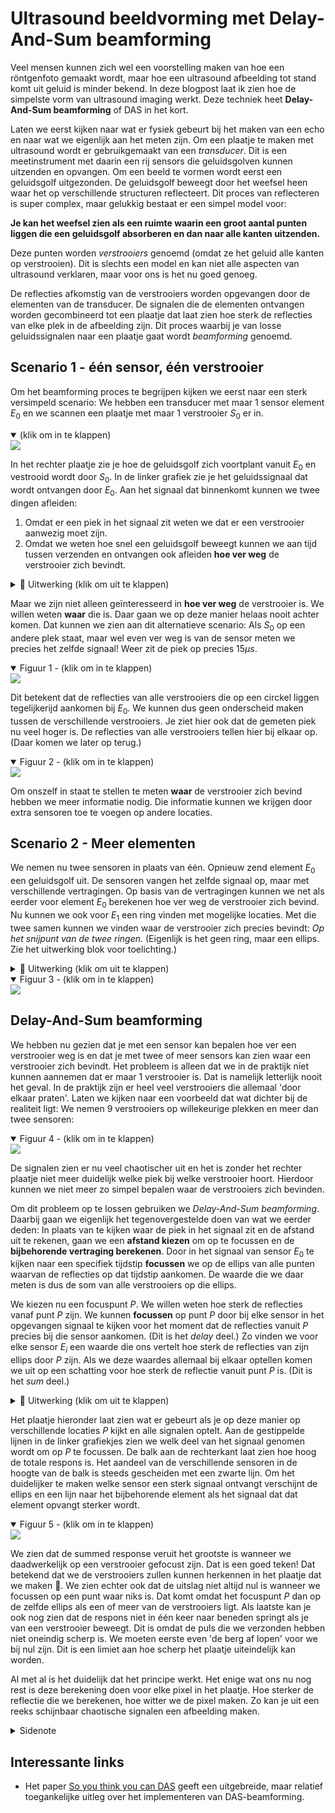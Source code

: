 # Ultrasound beeldvorming met Delay-And-Sum beamforming
Veel mensen kunnen zich wel een voorstelling maken van hoe een röntgenfoto gemaakt wordt, maar hoe een ultrasound afbeelding tot stand komt uit geluid is minder bekend. In deze blogpost laat ik zien hoe de simpelste vorm van ultrasound imaging werkt. Deze techniek heet **Delay-And-Sum beamforming** of DAS in het kort.

Laten we eerst kijken naar wat er fysiek gebeurt bij het maken van een echo en naar wat we eigenlijk aan het meten zijn. Om een plaatje te maken met ultrasound wordt er gebruikgemaakt van een _transducer_. Dit is een meetinstrument met daarin een rij sensors die geluidsgolven kunnen uitzenden en opvangen. Om een beeld te vormen wordt eerst een geluidsgolf uitgezonden. De geluidsgolf beweegt door het weefsel heen waar het op verschillende structuren reflecteert. Dit proces van reflecteren is super complex, maar gelukkig bestaat er een simpel model voor:

**Je kan het weefsel zien als een ruimte waarin een groot aantal punten liggen die een geluidsgolf absorberen en dan naar alle kanten uitzenden.**

Deze punten worden _verstrooiers_ genoemd (omdat ze het geluid alle kanten op verstrooien). Dit is slechts een model en kan niet alle aspecten van ultrasound verklaren, maar voor ons is het nu goed genoeg.

De reflecties afkomstig van de verstrooiers worden opgevangen door de elementen van de transducer. De signalen die de elementen ontvangen worden gecombineerd tot een plaatje dat laat zien hoe sterk de reflecties van elke plek in de afbeelding zijn. Dit proces waarbij je van losse geluidssignalen naar een plaatje gaat wordt _beamforming_ genoemd.

## Scenario 1 - één sensor, één verstrooier

Om het beamforming proces te begrijpen kijken we eerst naar een sterk versimpeld scenario: We hebben een transducer met maar 1 sensor element $E_0$ en we scannen een plaatje met maar 1 verstrooier $S_0$ er in.

<details open>
    <summary>(klik om in te klappen)</summary>
<a href="https://lh3.googleusercontent.com/drive-viewer/AFGJ81oJoeF2RcbP4eWjPQxFVeGTTIWh9xcwEud1HoSBWNNfEYZFTg8wrE35qkiy7Rarrf7Bs_1NjMypG64AVwOYrD35Khg3vA=s1600?source=screenshot.guru"> <img src="https://lh3.googleusercontent.com/drive-viewer/AFGJ81oJoeF2RcbP4eWjPQxFVeGTTIWh9xcwEud1HoSBWNNfEYZFTg8wrE35qkiy7Rarrf7Bs_1NjMypG64AVwOYrD35Khg3vA=s1600" /> </a>
<p></p>
</details>

In het rechter plaatje zie je hoe de geluidsgolf zich voortplant vanuit $E_0$ en vestrooid wordt door $S_0$. In de linker grafiek zie je het geluidssignaal dat wordt ontvangen door $E_0$. Aan het signaal dat binnenkomt kunnen we twee dingen afleiden:

1. Omdat er een piek in het signaal zit weten we dat er een verstrooier aanwezig moet zijn.
2. Omdat we weten hoe snel een geluidsgolf beweegt kunnen we aan tijd tussen verzenden en ontvangen ook afleiden **hoe ver weg** de verstrooier zich bevindt.

<details>
  <summary>🧮 Uitwerking (klik om uit te klappen)</summary>
<p>
Het signaal is uitgezonden op $t=0$ en de reflectie wordt ontvangen op $t_r=15\mu s$. De snelheid van het geluid in weefsel $c$ is ongeveer $1540 m/s$. De afstand $d_{totaal}$ die de golf heeft afgelegd in die tijd is dus
$$d_{totaal}=t_r\cdot c=15\cdot 10^{-6}\cdot 1540=23.1 cm$$
Dit is de afstand van de heenweg en de terugweg samen. De verstrooier ligt dus half zo ver, oftewel: De afstand tussen de verstrooier en de sensor is $11.55cm$.
</p>
</details>

Maar we zijn niet alleen geïnteresseerd in **hoe ver weg** de verstrooier is. We willen weten **waar** die is. Daar gaan we op deze manier helaas nooit achter komen. Dat kunnen we zien aan dit alternatieve scenario: Als $S_0$ op een andere plek staat, maar wel even ver weg is van de sensor meten we precies het zelfde signaal! Weer zit de piek op precies $15\mu s$.

<details open>
    <summary>Figuur 1 - (klik om in te klappen)</summary>
<a href="https://lh3.googleusercontent.com/drive-viewer/AFGJ81qbhzoIMkYH-6DVUoM1RmwAwUuoZ9hwPDWM8dhwffu8LsGOY7wa-Ko42Veggv7QbYfd4a1_wYzymAzWaMfJNddUbrC3LQ=s1600?source=screenshot.guru"> <img src="https://lh3.googleusercontent.com/drive-viewer/AFGJ81qbhzoIMkYH-6DVUoM1RmwAwUuoZ9hwPDWM8dhwffu8LsGOY7wa-Ko42Veggv7QbYfd4a1_wYzymAzWaMfJNddUbrC3LQ=s1600" /> </a>
<p></p>
</details>

Dit betekent dat de reflecties van alle verstrooiers die op een circkel liggen tegelijkerijd aankomen bij $E_0$. We kunnen dus geen onderscheid maken tussen de verschillende verstrooiers. Je ziet hier ook dat de gemeten piek nu veel hoger is. De reflecties van alle verstrooiers tellen hier bij elkaar op. (Daar komen we later op terug.)

<details open>
    <summary>Figuur 2 - (klik om in te klappen)</summary>
<a href="https://lh3.googleusercontent.com/drive-viewer/AFGJ81qrByO4dC0oG_Nu1mxV2ZtyYHEbUECMD2frrtT_nE-YtmkLmMMZ4HvDaUVNrstuiPvB6ju2E3n3kemlFCeWQMo5iwZvqQ=s1600?source=screenshot.guru"> <img src="https://lh3.googleusercontent.com/drive-viewer/AFGJ81qrByO4dC0oG_Nu1mxV2ZtyYHEbUECMD2frrtT_nE-YtmkLmMMZ4HvDaUVNrstuiPvB6ju2E3n3kemlFCeWQMo5iwZvqQ=s1600" /> </a>
<p></p>
</details>

Om onszelf in staat te stellen te meten **waar** de verstrooier zich bevind hebben we meer informatie nodig. Die informatie kunnen we krijgen door extra sensoren toe te voegen op andere locaties.

## Scenario 2 - Meer elementen

We nemen nu twee sensoren in plaats van één. Opnieuw zend element $E_0$ een geluidsgolf uit. De sensoren vangen het zelfde signaal op, maar met verschillende vertragingen. Op basis van de vertragingen kunnen we net als eerder voor element $E_0$ berekenen hoe ver weg de verstrooier zich bevind. Nu kunnen we ook voor $E_1$ een ring vinden met mogelijke locaties. Met die twee samen kunnen we vinden waar de verstrooier zich precies bevindt: _Op het snijpunt van de twee ringen._
(Eigenlijk is het geen ring, maar een ellips. Zie het uitwerking blok voor toelichting.)

<details>
  <summary>🧮 Uitwerking (klik om uit te klappen)</summary>
<p>

Voor $E_0$ is kunnen we de afstand berekenen zoals eerder: De tijd waarna we de piek opvangen met sensor $E_0$, $\tau_0$, is de tijd van $E_0$ naar $S_0$ en terug. De totale afstand tussen $E_0$ en $S_0$ is dus $$d_{heen}+d_{terug}=c\cdot \tau_0$$
De heen- en terugweg zijn hier even lang dus alle mogelijke locaties voor de verstrooier zijn de locaties waarvoor geld dat de afstand tot $E_0$ gelijk is $\frac{1}{2}\cdot c \cdot \tau_0$.
<br>
<br>
Voor $E_1$ is het net anders omdat de puls niet vanuit $E_1$ is verzonden. Dit betekent dat $d_{heen}$ en $d_{terug}$ niet meer gelijk aan elkaar hoeven te zijn. Als de piek op tijdstip $t_{r1}$ ontvangen wordt weten we dat het geluid in die tijd de afstand van $E_0$ naar $P$ heeft afgelegd (oftewel $d_{heen}$) en daarna de afstand van $P$ naar $E_1$ (oftewel $d_{terug}$). De totale afstand is dus $$d_{heen}+d_{terug}=c\cdot \tau_1$$
De mogelijke locaties voor de verstrooier zijn nu dus de locaties waarvoor deze vergelijking geld. Als je dit oplost vind je dat de verstrooier ergens op een ellips rondom $E_0$ en $E_1$ moet liggen.

</p>
</details>

<details open>
    <summary>Figuur 3 - (klik om in te klappen)</summary>
<a href="https://lh3.googleusercontent.com/drive-viewer/AFGJ81qybnJ3x8QOkzih_OGLIVhnFOuMOa-MDnK0H4bT1QnAi09o6WWkN4ouPuOMzr60pCu5W6_X3xGubFnwYa4js5bkyJRA0g=s1600?source=screenshot.guru"> <img src="https://lh3.googleusercontent.com/drive-viewer/AFGJ81qybnJ3x8QOkzih_OGLIVhnFOuMOa-MDnK0H4bT1QnAi09o6WWkN4ouPuOMzr60pCu5W6_X3xGubFnwYa4js5bkyJRA0g=s1600" /> </a>
<p></p>
</details>

## Delay-And-Sum beamforming

We hebben nu gezien dat je met een sensor kan bepalen hoe ver een verstrooier weg is en dat je met twee of meer sensors kan zien waar een verstrooier zich bevindt. Het probleem is alleen dat we in de praktijk niet kunnen aannemen dat er maar 1 verstrooier is. Dat is namelijk letterlijk nooit het geval. In de praktijk zijn er heel veel verstrooiers die allemaal 'door elkaar praten'. Laten we kijken naar een voorbeeld dat wat dichter bij de realiteit ligt: We nemen $9$ verstrooiers op willekeurige plekken en meer dan twee sensoren:

<details open>
    <summary>Figuur 4 - (klik om in te klappen)</summary>
<a href="https://lh3.googleusercontent.com/drive-viewer/AFGJ81qWib0mAYVpKu0_gvYBxWT7EsW-Ww9PTA0f0nJArPNfV4-93nksDFsYpDqaEEdxXmTApedsIfl2KWAuXL_tAZ8YfQTJ0g=s1600?source=screenshot.guru"> <img src="https://lh3.googleusercontent.com/drive-viewer/AFGJ81qWib0mAYVpKu0_gvYBxWT7EsW-Ww9PTA0f0nJArPNfV4-93nksDFsYpDqaEEdxXmTApedsIfl2KWAuXL_tAZ8YfQTJ0g=s1600" /> </a>
<p></p>
</details>

De signalen zien er nu veel chaotischer uit en het is zonder het rechter plaatje niet meer duidelijk welke piek bij welke verstrooier hoort. Hierdoor kunnen we niet meer zo simpel bepalen waar de verstrooiers zich bevinden.

Om dit probleem op te lossen gebruiken we _Delay-And-Sum beamforming_. Daarbij gaan we eigenlijk het tegenovergestelde doen van wat we eerder deden: In plaats van te kijken waar de piek in het signaal zit en de afstand uit te rekenen, gaan we een **afstand kiezen** om op te focussen en de **bijbehorende vertraging berekenen**. Door in het signaal van sensor $E_0$ te kijken naar een specifiek tijdstip **focussen** we op de ellips van alle punten waarvan de reflecties op dat tijdstip aankomen. De waarde die we daar meten is dus de som van alle verstrooiers op die ellips.

We kiezen nu een focuspunt $P$. We willen weten hoe sterk de reflecties vanaf punt $P$ zijn. We kunnen **focussen** op punt $P$ door bij elke sensor in het opgevangen signaal te kijken voor het moment dat de reflecties vanuit $P$ precies bij die sensor aankomen. (Dit is het _delay_ deel.) Zo vinden we voor elke sensor $E_i$ een waarde die ons vertelt hoe sterk de reflecties van zijn ellips door $P$ zijn. Als we deze waardes allemaal bij elkaar optellen komen we uit op een schatting voor hoe sterk de reflectie vanuit punt $P$ is. (Dit is het _sum_ deel.)

<details>
  <summary>🧮 Uitwerking (klik om uit te klappen)</summary>
<p>
Als we een focuspunt $P$ hebben gekozen kunnen we als volgt de bijbehorende vertraginen en daarmee de locaties in de de opgevangen signalen vinden.
Voor elk element $E_i$ kunnen we de totale afstand uitrekenen die de golf af heeft moeten leggen om van $E_2$ (de verzender) naar $P$ en dan naar $E_i$ te reizen. De totale afstand bestaat dus uit een afstand heen $d_{heen}$ en een afstand terug $d_{terug}$. De vertraging $\tau_i$ die hierbij hoort is
$$\tau_i=\frac{d_{heen}+d_{terug}}{c}$$
De berekende vertragingen zijn aangegeven in het onderstaande plaatje.
</p>
</details>

Het plaatje hieronder laat zien wat er gebeurt als je op deze manier op verschillende locaties $P$ kijkt en alle signalen optelt. Aan de gestippelde lijnen in de linker grafiekjes zien we welk deel van het signaal genomen wordt om op $P$ te focussen. De balk aan de rechterkant laat zien hoe hoog de totale respons is. Het aandeel van de verschillende sensoren in de hoogte van de balk is steeds gescheiden met een zwarte lijn. Om het duidelijker te maken welke sensor een sterk signaal ontvangt verschijnt de ellips en een lijn naar het bijbehorende element als het signaal dat dat element opvangt sterker wordt.

<details open>
    <summary>Figuur 5 - (klik om in te klappen)</summary>
<a href="https://lh3.googleusercontent.com/drive-viewer/AFGJ81rS7OvPsFRZvrN_z-e82ieFNsvRXoQaYGNIhmPz5g4xO5cVfSMYZEup3YNbbMtGdtjdtRld9hOdNmAfTAH1t24FAxPQ=s1600?source=screenshot.guru"> <img src="https://lh3.googleusercontent.com/drive-viewer/AFGJ81rS7OvPsFRZvrN_z-e82ieFNsvRXoQaYGNIhmPz5g4xO5cVfSMYZEup3YNbbMtGdtjdtRld9hOdNmAfTAH1t24FAxPQ=s1600" /> </a>
<p></p>
</details>

We zien dat de summed response veruit het grootste is wanneer we daadwerkelijk op een verstrooier gefocust zijn. Dat is een goed teken! Dat betekend dat we de verstrooiers zullen kunnen herkennen in het plaatje dat we maken 🙂. We zien echter ook dat de uitslag niet altijd nul is wanneer we focussen op een punt waar niks is. Dat komt omdat het focuspunt $P$ dan op de zelfde ellips als een of meer van de verstrooiers ligt. Als laatste kan je ook nog zien dat de respons niet in één keer naar beneden springt als je van een verstrooier beweegt. Dit is omdat de puls die we verzonden hebben niet oneindig scherp is. We moeten eerste even 'de berg af lopen' voor we bij nul zijn. Dit is een limiet aan hoe scherp het plaatje uiteindelijk kan worden.

Al met al is het duidelijk dat het principe werkt. Het enige wat ons nu nog rest is deze berekening doen voor elke pixel in het plaatje. Hoe sterker de reflectie die we berekenen, hoe witter we de pixel maken. Zo kan je uit een reeks schijnbaar chaotische signalen een afbeelding maken.

<details>
  <summary>Sidenote</summary>
<p>
Sommigen zullen misschien opmerken dat de wereld niet 2-dimensionaal, maar 3-dimensionaal is. Dit betekend dat alle punten met gelijke afstand tot een sensor niet een circkel, maar een boloppervlak vormen. Werkt dit dan nog wel? Nou nee! Sensor elementen die op een lijn liggen kunnen onderscheid maken tussen alle locaties in een vlak in 2D, maar niet in 3D. Om reflecties van buiten het beeldvlak te onderdrukken hebben ultrasound probes daarom in de praktijk een raster aan elementen in plaats van een lijn. Deze zelfde beamforming technieken worden gebruikt om te focussen op het gewenste vlak en signalen van buiten dat vlak te onderdrukken.
</p>
</details>

## Interessante links

- Het paper [So you think you can DAS](https://www.sciencedirect.com/science/article/abs/pii/S0041624X20302444) geeft een uitgebreide, maar relatief toegankelijke uitleg over het implementeren van DAS-beamforming.
